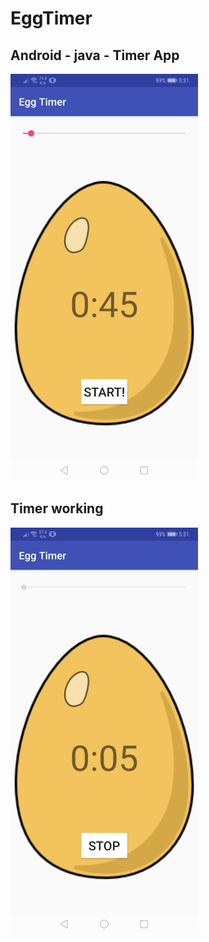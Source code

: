 # EggTimer  
## **Android - java - Timer App**  
<img src="https://github.com/SDL2/EggTimer/blob/master/Screenshot_20200111_053136_com.example.sdl.eggtimer.jpg" width="300">  
  
    
## **Timer working**  
<img src="https://github.com/SDL2/EggTimer/blob/master/Screenshot_20200111_053148_com.example.sdl.eggtimer.jpg" width="300"> 
